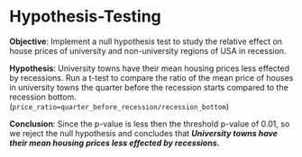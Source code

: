 # Hypothesis-Testing

**Objective**: Implement a null hypothesis test to study the relative effect on house prices of university and non-university regions of USA in recession.

**Hypothesis**: University towns have their mean housing prices less effected by recessions. Run a t-test to compare the ratio of the mean price of houses in university towns the quarter before the recession starts compared to the recession bottom. (`price_ratio=quarter_before_recession/recession_bottom`)

**Conclusion**: Since the p-value is less then the threshold p-value of 0.01, so we reject the null hypothesis and concludes that ***University towns have their mean housing prices less effected by recessions.***